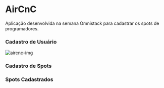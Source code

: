 # AirCnC
<p>Aplicação desenvolvida na semana Omnistack para cadastrar os spots de programadores.<p>
  
<h3>Cadastro de Usuário</h3>

![aircnc-img](https://user-images.githubusercontent.com/33499163/76782226-b7822c80-678e-11ea-85d0-7d0f46608dd8.png)

<h3>Cadastro de Spots</h3>







<h3>Spots Cadastrados</h3>
